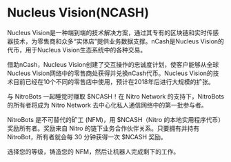 # 

# Nucleus Vision(NCASH)

Nucleus Vision是一种端到端的技术解决方案，通过其专有的区块链和实时传感器技术，为零售商和众多“实体店”提供业务数据支撑。nCash是Nucleus Vision的代币，用于Nucleus Vision生态系统中的各种交易。

借助nCash，Nucleus Vision创建了交互操作的忠诚度计划，使客户能够从全球Nucleus Vision网络中的零售商处获得并兑换nCash代币。Nucleus Vision的技术目前已经在10个不同的零售店中使用，预计在2018年后进行大规模的扩张。

与 NitroBots 一起睡觉时赚取 $NCASH！在 Nitro Network 的支持下，NitroBots 的所有者将成为 Nitro Network 去中心化私人通信网络中的第一批参与者。

NitroBots 是不可替代的矿工 (NFM)，用 $NCASH（Nitro 的本地实用程序代币）奖励所有者。奖励来自 Nitro 的链下业务合作伙伴关系。只要拥有并持有 NitroBot，所有者就会每 30 分钟获得一次 $NCASH 奖励。

选择您的等级，铸造您的 NFM，然后让机器人完成剩下的工作。

